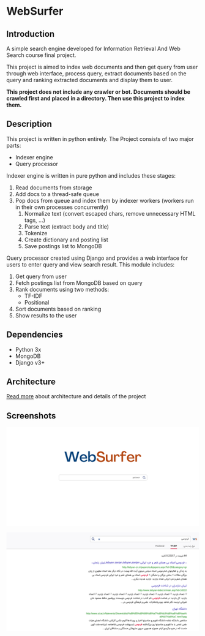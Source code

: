 # WebSurfer
## Introduction
A simple search engine developed for Information Retrieval And Web Search course final project.

This project is aimed to index web documents and then get query from user through web interface, process query, extract documents based on the query and ranking extracted documents and display them to user.

**This project does not include any crawler or bot. Documents should be crawled first and placed in a directory. Then use this project to index them.**

## Description
This project is written in python entirely. The Project consists of two major parts:
* Indexer engine
* Query processor

Indexer engine is written in pure python and includes these stages:
1. Read documents from storage
2. Add docs to a thread-safe queue
3. Pop docs from queue and index them by indexer workers (workers run in their own processes concurrently)
    1. Normalize text (convert escaped chars, remove unnecessary HTML tags, ...)
    2. Parse text (extract body and title)
    3. Tokenize
    4. Create dictionary and posting list
    5. Save postings list to MongoDB

Query processor created using Django and provides a web interface for users to enter query and view search result. This module includes:
1. Get query from user
2. Fetch postings list from MongoDB based on query
3. Rank documents using two methods:
    * TF-IDF
    * Positional
4. Sort documents based on ranking
5. Show results to the user

## Dependencies
* Python 3x
* MongoDB
* Django v3+

## Architecture
[Read more](./presentation/SearchEngines-Fall2020.pdf) about architecture and details of the project

## Screenshots
![](./screenshots/screenshot1.png)


![](./screenshots/screenshot2.png)